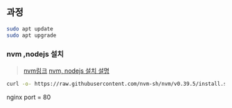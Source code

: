 ## 과정
```bash
sudo apt update
sudo apt upgrade
```
### nvm ,nodejs 설치
>[nvm링크](https://github.com/nvm-sh/nvm)
>[nvm, nodejs 설치 설명](https://iter.kr/%EC%9A%B0%EB%B6%84%ED%88%AC-nvm-node-js-%EC%84%A4%EC%B9%98-%EC%84%A4%EC%A0%95/)

```bash
curl -o- https://raw.githubusercontent.com/nvm-sh/nvm/v0.39.5/install.sh | bash
```
nginx port = 80
